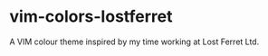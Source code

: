 vim-colors-lostferret
=====================

A VIM colour theme inspired by my time working at Lost Ferret Ltd.
